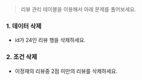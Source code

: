 > 리뷰 관리 테이블을 이용해서 아래 문제를 풀어보세요. 

### 1. 데이터 삭제 

* id가 24인 리뷰 행을 삭제하세요. 


### 2. 조건 삭제

* 이정재의 리뷰중 2점 미만의 리뷰를 삭제하세요.  
